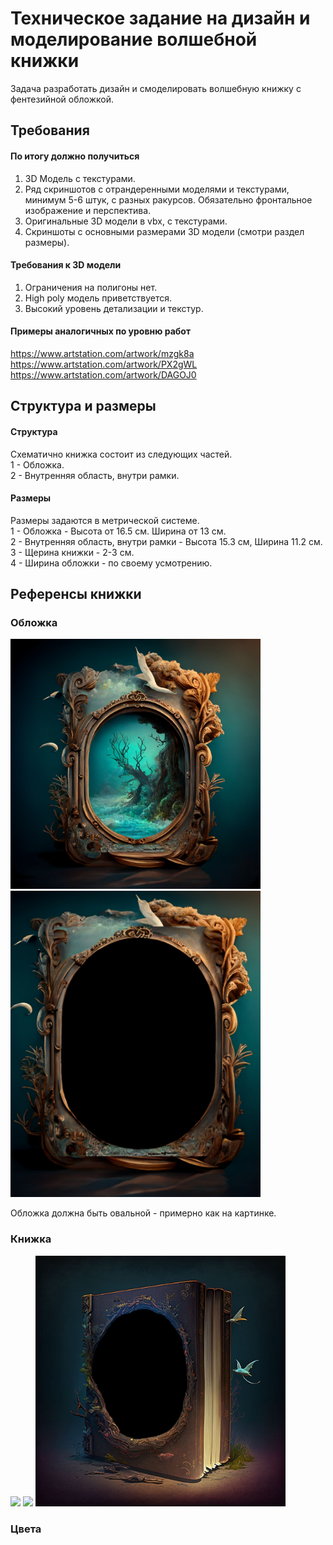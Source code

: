 # Техническое задание на дизайн и моделирование волшебной книжки     
Задача разработать дизайн и смоделировать волшебную книжку с фентезийной обложкой.

## Требования   
#### По итогу должно получиться   
1) 3D Модель с текстурами.   
2) Ряд скриншотов с отрандеренными моделями и текстурами, минимум 5-6 штук, с разных ракурсов. Обязательно фронтальное изображение и перспектива.        
3) Оригинальные 3D модели в vbx, с текстурами.     
4) Скриншоты с основными размерами 3D модели (смотри раздел размеры).   

#### Требования к 3D модели   
1) Ограничения на полигоны нет.   
2) High poly модель приветствуется.   
3) Высокий уровень детализации и текстур.    

#### Примеры аналогичных по уровню работ  
https://www.artstation.com/artwork/mzgk8a   
https://www.artstation.com/artwork/PX2gWL   
https://www.artstation.com/artwork/DAGOJ0   
 
## Структура и размеры   
#### Структура   
Схематично книжка состоит из следующих частей.   
1 - Обложка.   
2 - Внутренняя область, внутри рамки.   

#### Размеры
Размеры задаются в метрической системе.   
1 - Обложка - Высота от 16.5 см. Ширина от 13 см.   
2 - Внутренняя область, внутри рамки - Высота 15.3 см, Ширина 11.2 см.  
3 - Щерина книжки - 2-3 см.   
4 - Ширина обложки - по своему усмотрению.    

## Референсы книжки   
### Обложка   
<img src="https://github.com/SeeNotEvil/design_task/blob/main/technical_task_book/photo_2023-10-08_12-35-53.jpg" width="400"/>   
<img src="https://github.com/SeeNotEvil/design_task/blob/main/technical_task_book/photo_2023-10-08_12-35-52.jpg" width="400"/>   

Обложка должна быть овальной - примерно как на картинке.   

### Книжка   
<img src="https://github.com/SeeNotEvil/design_task/blob/main/technical_task_book/seenotevil92_fantasy_photo_frame_magic_book_cover_book_ffea3103-2024-42cc-bea9-3ff14a02c9603.png" width="400"/>   
<img src="https://github.com/SeeNotEvil/design_task/blob/main/technical_task_book/seenotevil92_ancient_book_fantasy_cover_book_46dd95ba-8583-4ef5-a847-8979e1fb7e9c.png" width="400"/>   
<img src="https://github.com/SeeNotEvil/design_task/blob/main/technical_task_book/book.jpg" width="400"/>   

### Цвета   



   


